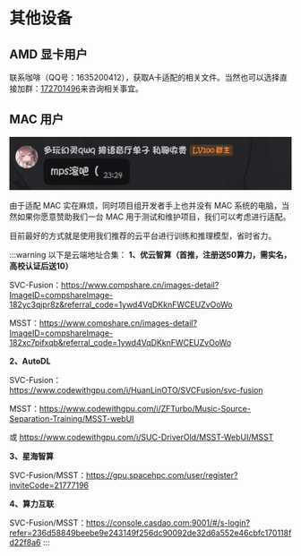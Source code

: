 # 其他设备

## AMD 显卡用户

联系咖啡（QQ号：1635200412），获取A卡适配的相关文件。当然也可以选择直接加群：<a href="https://qm.qq.com/q/FvdR8Z8SMU" target="_blank" title="点击加入玩家交流群">172701496</a>来咨询相关事宜。

## MAC 用户
![image.png](/imgs/image.png)

由于适配 MAC 实在麻烦，同时项目组开发者手上也并没有 MAC 系统的电脑，当然如果你愿意赞助我们一台 MAC 用于测试和维护项目，我们可以考虑进行适配。

目前最好的方式就是使用我们推荐的云平台进行训练和推理模型，省时省力。

:::warning 以下是云端地址合集：
**1、优云智算（首推，注册送50算力，需实名，高校认证后送10）**

SVC-Fusion：https://www.compshare.cn/images-detail?ImageID=compshareImage-182yc3qjpr8z&referral_code=1ywd4VqDKknFWCEUZvOoWo


MSST：https://www.compshare.cn/images-detail?ImageID=compshareImage-182xc7pifxqb&referral_code=1ywd4VqDKknFWCEUZvOoWo


**2、AutoDL**


SVC-Fusion：https://www.codewithgpu.com/i/HuanLinOTO/SVCFusion/svc-fusion


MSST：https://www.codewithgpu.com/i/ZFTurbo/Music-Source-Separation-Training/MSST-webUI

或 https://www.codewithgpu.com/i/SUC-DriverOld/MSST-WebUI/MSST


**3、星海智算**


SVC-Fusion/MSST：https://gpu.spacehpc.com/user/register?inviteCode=21777196


**4、算力互联**


SVC-Fusion/MSST：https://console.casdao.com:9001/#/s-login?refer=236d58849beebe9e243149f256dc90092de32d6a552e46cbfc170118fd22f8a6
:::